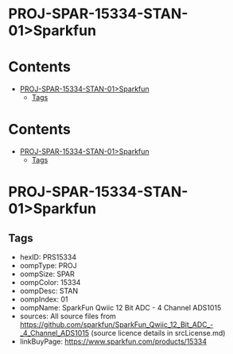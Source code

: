 
PROJ-SPAR-15334-STAN-01>Sparkfun
================================

Contents
========

* [PROJ-SPAR-15334-STAN-01>Sparkfun](#proj-spar-15334-stan-01sparkfun)
	* [Tags](#tags)

Contents
========

* [PROJ-SPAR-15334-STAN-01>Sparkfun](#proj-spar-15334-stan-01sparkfun)
	* [Tags](#tags)

# PROJ-SPAR-15334-STAN-01>Sparkfun

## Tags

- hexID: PRS15334
- oompType: PROJ
- oompSize: SPAR
- oompColor: 15334
- oompDesc: STAN
- oompIndex: 01
- oompName: SparkFun Qwiic 12 Bit ADC - 4 Channel ADS1015
- sources: All source files from https://github.com/sparkfun/SparkFun_Qwiic_12_Bit_ADC_-_4_Channel_ADS1015 (source licence details in srcLicense.md)
- linkBuyPage: https://www.sparkfun.com/products/15334
